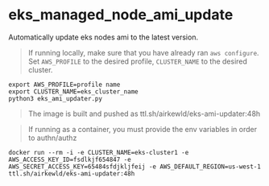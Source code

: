# eks_managed_node_ami_update
Automatically update eks nodes ami to the latest version.

>If running locally, make sure that you have already ran `aws configure`.
>Set `AWS_PROFILE` to the desired profile, `CLUSTER_NAME` to the desired cluster.
```
export AWS_PROFILE=profile name
export CLUSTER_NAME=eks_cluster_name
python3 eks_ami_updater.py
```

>The image is built and pushed as ttl.sh/airkewld/eks-ami-updater:48h

>If running as a container, you must provide the env variables in order to authn/authz
```
docker run --rm -i -e CLUSTER_NAME=eks-cluster1 -e AWS_ACCESS_KEY_ID=fsdlkjf654847 -e AWS_SECRET_ACCESS_KEY=65484sfdjkljfeij -e AWS_DEFAULT_REGION=us-west-1 ttl.sh/airkewld/eks-ami-updater:48h
```
